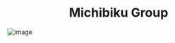 <h1 align="center">Michibiku Group</h1>

![image](https://github.com/Michibiku/.github/assets/28892090/936c64be-f99f-45c5-8497-a90377221620)
